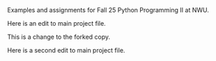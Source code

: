 Examples and assignments for Fall 25 Python Programming II at NWU.

Here is an edit to main project file.


This is a change to the forked copy.

Here is a second edit to main project file.

